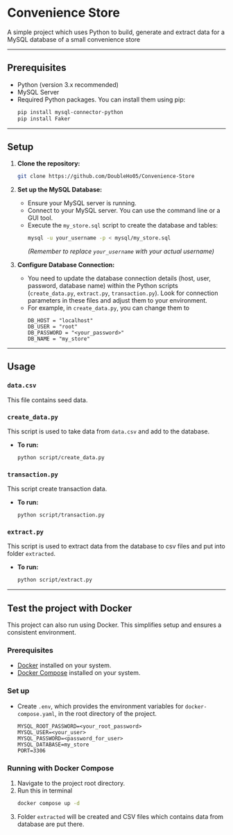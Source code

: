 # Convenience Store
A simple project which uses Python to build, generate and extract data for a MySQL database of a small convenience store

---
## Prerequisites
* Python (version 3.x recommended)
* MySQL Server
* Required Python packages. You can install them using pip:
    ```bash
    pip install mysql-connector-python
    pip install Faker
    ```

---
## Setup
1.  **Clone the repository:**
    ```bash
    git clone https://github.com/DoubleHo05/Convenience-Store
    ```

2.  **Set up the MySQL Database:**
    * Ensure your MySQL server is running.
    * Connect to your MySQL server. You can use the command line or a GUI tool.
    * Execute the `my_store.sql` script to create the database and tables:
        ```bash
        mysql -u your_username -p < mysql/my_store.sql
        ```
        *(Remember to replace `your_username` with your actual username)*
3.  **Configure Database Connection:**
    * You need to update the database connection details (host, user, password, database name) within the Python scripts (`create_data.py`, `extract.py`, `transaction.py`). Look for connection parameters in these files and adjust them to your environment.
    * For example, in `create_data.py`, you can change them to
        ```
        DB_HOST = "localhost"
        DB_USER = "root"
        DB_PASSWORD = "<your_password>"
        DB_NAME = "my_store"
        ```


---
## Usage

### `data.csv`
This file contains seed data.

### `create_data.py`
This script is used to take data from `data.csv` and add to the database.
* **To run:**
    ```bash
    python script/create_data.py
    ```

### `transaction.py`
This script create transaction data.
* **To run:**
    ```bash
    python script/transaction.py
    ```

### `extract.py`
This script is used to extract data from the database to csv files and put into folder `extracted`.
* **To run:**
    ```bash
    python script/extract.py
    ```

---
## Test the project with Docker
This project can also run using Docker. This simplifies setup and ensures a consistent environment.

### Prerequisites
* [Docker](https://www.docker.com/get-started) installed on your system.
* [Docker Compose](https://docs.docker.com/compose/install/) installed on your system.

### Set up
* Create `.env`, which provides the environment variables for `docker-compose.yaml`, in the root directory of the project.
    ```
    MYSQL_ROOT_PASSWORD=<your_root_password>
    MYSQL_USER=<your_user>
    MYSQL_PASSWORD=<password_for_user>
    MYSQL_DATABASE=my_store
    PORT=3306
    ```

### Running with Docker Compose
1. Navigate to the project root directory.
2. Run this in terminal
    ```bash
    docker compose up -d
    ```
3. Folder `extracted` will be created and CSV files which contains data from database are put there. 